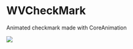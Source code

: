 # WVCheckMark
Animated checkmark made with CoreAnimation


![](https://github.com/wvabrinskas/WVCheckMark/blob/master/gif/out.gif)

